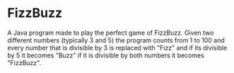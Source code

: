 # FizzBuzz
 A Java program made to play the perfect game of FizzBuzz. Given two different numbers (typically 3 and 5) the program counts from 1 to 100 and every number that is divisible by 3 is replaced with "Fizz" and if its divisible by 5 it becomes "Buzz" if it is divisible by both numbers it becomes "FizzBuzz". 
